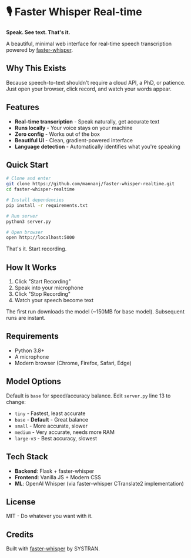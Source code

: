 # 🎙️ Faster Whisper Real-time

**Speak. See text. That's it.**

A beautiful, minimal web interface for real-time speech transcription powered by [faster-whisper](https://github.com/SYSTRAN/faster-whisper).

## Why This Exists

Because speech-to-text shouldn't require a cloud API, a PhD, or patience. Just open your browser, click record, and watch your words appear.

## Features

- **Real-time transcription** - Speak naturally, get accurate text
- **Runs locally** - Your voice stays on your machine
- **Zero config** - Works out of the box
- **Beautiful UI** - Clean, gradient-powered interface
- **Language detection** - Automatically identifies what you're speaking

## Quick Start

```bash
# Clone and enter
git clone https://github.com/mannanj/faster-whisper-realtime.git
cd faster-whisper-realtime

# Install dependencies
pip install -r requirements.txt

# Run server
python3 server.py

# Open browser
open http://localhost:5000
```

That's it. Start recording.

## How It Works

1. Click "Start Recording"
2. Speak into your microphone
3. Click "Stop Recording"
4. Watch your speech become text

The first run downloads the model (~150MB for base model). Subsequent runs are instant.

## Requirements

- Python 3.8+
- A microphone
- Modern browser (Chrome, Firefox, Safari, Edge)

## Model Options

Default is `base` for speed/accuracy balance. Edit `server.py` line 13 to change:

- `tiny` - Fastest, least accurate
- `base` - **Default** - Great balance
- `small` - More accurate, slower
- `medium` - Very accurate, needs more RAM
- `large-v3` - Best accuracy, slowest

## Tech Stack

- **Backend**: Flask + faster-whisper
- **Frontend**: Vanilla JS + Modern CSS
- **ML**: OpenAI Whisper (via faster-whisper CTranslate2 implementation)

## License

MIT - Do whatever you want with it.

## Credits

Built with [faster-whisper](https://github.com/SYSTRAN/faster-whisper) by SYSTRAN.
